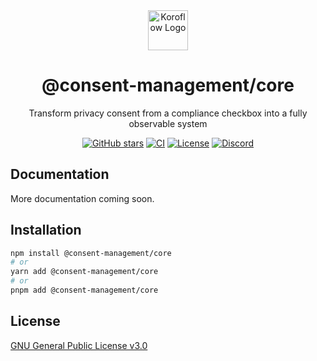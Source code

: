 <div align="center">
   <img src="https://koroflow.com/logo-icon.png" alt="Koroflow Logo" width="64" height="64" />
  <h1>@consent-management/core</h1>
  <p>Transform privacy consent from a compliance checkbox into a fully observable system</p>

  [![GitHub stars](https://img.shields.io/github/stars/koroflow/koroflow?style=flat-square)](https://github.com/koroflow/koroflow)
  [![CI](https://img.shields.io/github/actions/workflow/status/koroflow/koroflow/ci.yml?style=flat-square)](https://github.com/koroflow/koroflow/actions/workflows/ci.yml)
  [![License](https://img.shields.io/badge/license-GPL--3.0-blue.svg?style=flat-square)](LICENSE)
  [![Discord](https://img.shields.io/discord/1312171102268690493?style=flat-square)](https://discord.gg/koroflow)
</div>

## Documentation

More documentation coming soon.

## Installation

```bash
npm install @consent-management/core
# or
yarn add @consent-management/core
# or
pnpm add @consent-management/core
```

## License

[GNU General Public License v3.0](https://github.com/koroflow/koroflow/blob/main/LICENSE)
